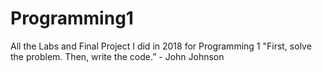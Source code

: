# Programming1
All the Labs and Final Project I did in 2018 for Programming 1
"First, solve the problem. Then, write the code.” - John Johnson
